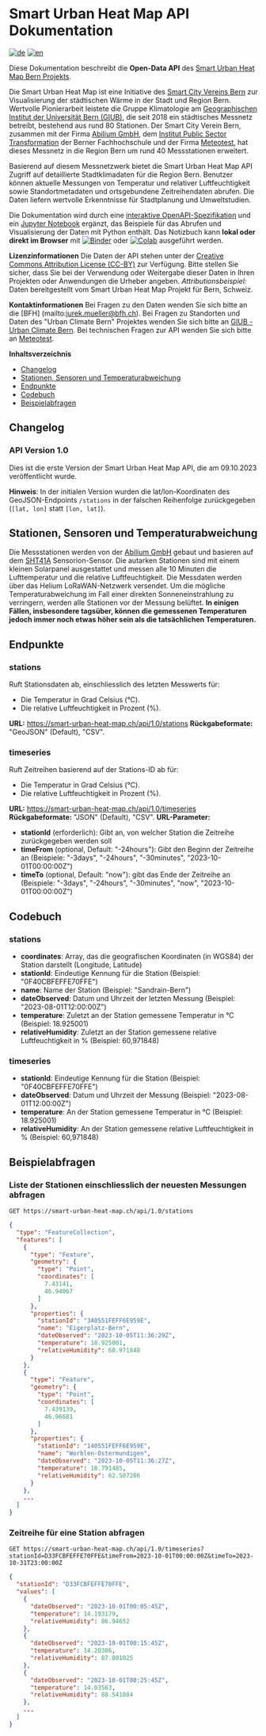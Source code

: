 # Smart Urban Heat Map API Dokumentation <!-- omit in toc -->

[![de](https://img.shields.io/badge/lang-de-green.svg)](../de)
[![en](https://img.shields.io/badge/lang-en-red.svg)](../)


Diese Dokumentation beschreibt die **Open-Data API** des [Smart Urban Heat Map Bern Projekts](https://smart-urban-heat-map.ch).

Die Smart Urban Heat Map ist eine Initiative des [Smart City Vereins Bern](https://www.smartcity-bern.ch/) zur Visualisierung der städtischen Wärme in der Stadt und Region Bern. Wertvolle Pionierarbeit leistete die Gruppe Klimatologie am [Geographischen Institut der Universität Bern (GIUB)](https://www.geography.unibe.ch/index_eng.html), die seit 2018 ein städtisches Messnetz betreibt, bestehend aus rund 80 Stationen. Der Smart City Verein Bern, zusammen mit der Firma [Abilium GmbH](https://www.abilium.io/), dem [Institut Public Sector Transformation](https://www.bfh.ch/de/forschung/forschungsbereiche/public-sector-transformation/) der Berner Fachhochschule und der Firma [Meteotest](https://meteotest.ch/), hat dieses Messnetz in die Region Bern um rund 40 Messstationen erweitert.

Basierend auf diesem Messnetzwerk bietet die Smart Urban Heat Map API Zugriff auf detaillierte Stadtklimadaten für die Region Bern. Benutzer können aktuelle Messungen von Temperatur und relativer Luftfeuchtigkeit sowie Standortmetadaten und ortsgebundene Zeitreihendaten abrufen. Die Daten liefern wertvolle Erkenntnisse für Stadtplanung und Umweltstudien.

Die Dokumentation wird durch eine [interaktive OpenAPI-Spezifikation](../Swagger) und ein [Jupyter Notebook](../python_examples.ipynb) ergänzt, das Beispiele für das Abrufen und Visualisierung der Daten mit Python enthält.
Das Notizbuch kann **lokal oder direkt im Browser** mit [![Binder](https://mybinder.org/badge_logo.svg)](https://mybinder.org/v2/gh/meteotest/urban-heat-API-docs/main?labpath=python_examples.ipynb)
oder [![Colab](https://colab.research.google.com/assets/colab-badge.svg)](https://colab.research.google.com/github/meteotest/urban-heat-API-docs/blob/main/python_examples.ipynb) ausgeführt werden.

**Lizenzinformationen**
Die Daten der API stehen unter der [Creative Commons Attribution License (CC-BY)](https://creativecommons.org/licenses/by/4.0/) zur Verfügung.
Bitte stellen Sie sicher, dass Sie bei der Verwendung oder Weitergabe dieser Daten in Ihren Projekten oder Anwendungen die Urheber angeben.
*Attributionsbeispiel:* Daten bereitgestellt vom Smart Urban Heat Map Projekt für Bern, Schweiz.

**Kontaktinformationen**
Bei Fragen zu den Daten wenden Sie sich bitte an die [BFH] (mailto:jurek.mueller@bfh.ch).
Bei Fragen zu Standorten und Daten des "Urban Climate Bern" Projektes wenden Sie sich bitte an [GIUB - Urban Climate Bern](mailto:urbanclimate.giub@unibe.ch).
Bei technischen Fragen zur API wenden Sie sich bitte an [Meteotest](mailto:office@meteotest.ch).

**Inhaltsverzeichnis**
- [Changelog](#changelog)
- [Stationen, Sensoren und Temperaturabweichung](#stationen-sensoren-und-temperaturabweichung)
- [Endpunkte](#endpunkte)
- [Codebuch](#codebuch)
- [Beispielabfragen](#beispielabfragen)

## Changelog

### API Version 1.0 <!-- omit in toc -->

Dies ist die erste Version der Smart Urban Heat Map API, die am 09.10.2023 veröffentlicht wurde.

**Hinweis**: In der initialen Version wurden die lat/lon-Koordinaten des GeoJSON-Endpoints `/stations` in der falschen Reihenfolge zurückgegeben (`[lat, lon]` statt `[lon, lat]`).

## Stationen, Sensoren und Temperaturabweichung
Die Messstationen werden von der [Abilium GmbH](https://www.abilium.io/) gebaut und basieren auf dem [SHT41A](https://www.mouser.ch/datasheet/2/682/Datasheet_SHT4x-3003109.pdf) Sensorion-Sensor.
Die autarken Stationen sind mit einem kleinen Solarpanel ausgestattet und messen alle 10 Minuten die Lufttemperatur und die relative Luftfeuchtigkeit.
Die Messdaten werden über das Helium LoRaWAN-Netzwerk versendet.
Um die mögliche Temperaturabweichung im Fall einer direkten Sonneneinstrahlung zu verringern, werden alle Stationen vor der Messung belüftet.
**In einigen Fällen, insbesondere tagsüber, können die gemessenen Temperaturen jedoch immer noch etwas höher sein als die tatsächlichen Temperaturen.**

## Endpunkte

### stations <!-- omit in toc -->

Ruft Stationsdaten ab, einschliesslich des letzten Messwerts für:
* Die Temperatur in Grad Celsius (°C).
* Die relative Luftfeuchtigkeit in Prozent (%).

**URL:** https://smart-urban-heat-map.ch/api/1.0/stations
**Rückgabeformate:** "GeoJSON" (Default), "CSV".

### timeseries <!-- omit in toc -->
Ruft Zeitreihen basierend auf der Stations-ID ab für:
* Die Temperatur in Grad Celsius (°C).
* Die relative Luftfeuchtigkeit in Prozent (%).

**URL:** https://smart-urban-heat-map.ch/api/1.0/timeseries
**Rückgabeformate:** "JSON" (Default), "CSV".
**URL-Parameter:**
   * **stationId** (erforderlich): Gibt an, von welcher Station die Zeitreihe zurückgegeben werden soll
   * **timeFrom** (optional, Default: "-24hours"): Gibt den Beginn der Zeitreihe an (Beispiele: "-3days", "-24hours", "-30minutes", "2023-10-01T00:00:00Z")
   * **timeTo** (optional, Default: "now"): gibt das Ende der Zeitreihe an (Beispiele: "-3days", "-24hours", "-30minutes", "now", "2023-10-01T00:00:00Z")

## Codebuch

### stations <!-- omit in toc -->

- **coordinates**: Array, das die geografischen Koordinaten (in WGS84) der Station darstellt (Longitude, Latitude)
- **stationId**: Eindeutige Kennung für die Station (Beispiel: "0F40CBFEFFE70FFE")
- **name**: Name der Station (Beispiel: "Sandrain-Bern")
- **dateObserved**: Datum und Uhrzeit der letzten Messung (Beispiel: "2023-08-01T12:00:00Z")
- **temperature**: Zuletzt an der Station gemessene Temperatur in °C (Beispiel: 18.925001)
- **relativeHumidity**: Zuletzt an der Station gemessene relative Luftfeuchtigkeit in % (Beispiel: 60,971848)

### timeseries <!-- omit in toc -->

- **stationId**: Eindeutige Kennung für die Station (Beispiel: "0F40CBFEFFE70FFE")
- **dateObserved**: Datum und Uhrzeit der Messung (Beispiel: "2023-08-01T12:00:00Z")
- **temperature**: An der Station gemessene Temperatur in °C (Beispiel: 18.925001)
- **relativeHumidity**: An der Station gemessene relative Luftfeuchtigkeit in % (Beispiel: 60,971848)

## Beispielabfragen

### Liste der Stationen einschliesslich der neuesten Messungen abfragen <!-- omit in toc -->
`GET https://smart-urban-heat-map.ch/api/1.0/stations`

```json
{
  "type": "FeatureCollection",
  "features": [
    {
      "type": "Feature",
      "geometry": {
        "type": "Point",
        "coordinates": [
          7.43141,
          46.94067
        ]
      },
      "properties": {
        "stationId": "3A0551FEFF6E959E",
        "name": "Eigerplatz-Bern",
        "dateObserved": "2023-10-05T11:36:29Z",
        "temperature": 18.925001,
        "relativeHumidity": 60.971848
      }
    },
    {
      "type": "Feature",
      "geometry": {
        "type": "Point",
        "coordinates": [
          7.439139,
          46.96681
        ]
      },
      "properties": {
        "stationId": "140551FEFF6E959E",
        "name": "Worblen-Ostermundigen",
        "dateObserved": "2023-10-05T11:36:27Z",
        "temperature": 18.791485,
        "relativeHumidity": 62.507286
      }
    },
    ...
  ]
}
```

### Zeitreihe für eine Station abfragen  <!-- omit in toc -->

`GET https://smart-urban-heat-map.ch/api/1.0/timeseries?stationId=D33FCBFEFFE70FFE&timeFrom=2023-10-01T00:00:00Z&timeTo=2023-10-31T23:00:00Z`

```json
{
  "stationId": "D33FCBFEFFE70FFE",
  "values": [
    {
      "dateObserved": "2023-10-01T00:05:45Z",
      "temperature": 14.193179,
      "relativeHumidity": 86.94652
    },
    {
      "dateObserved": "2023-10-01T00:15:45Z",
      "temperature": 14.20386,
      "relativeHumidity": 87.801025
    },
    {
      "dateObserved": "2023-10-01T00:25:45Z",
      "temperature": 14.03563,
      "relativeHumidity": 88.541084
    },
    ...
  ]
}
```